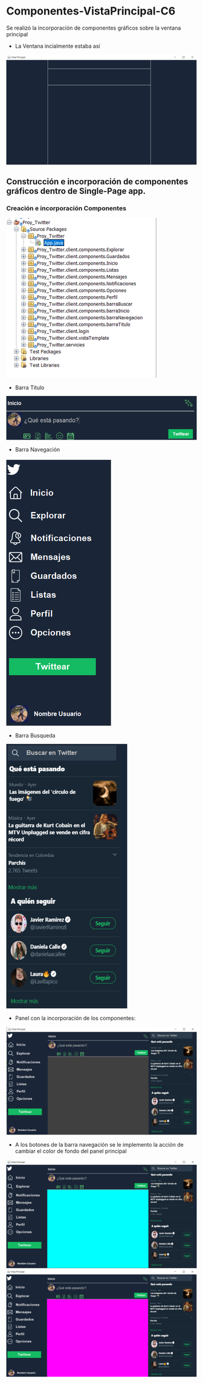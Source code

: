 # Componentes-VistaPrincipal-C6

Se realizó la incorporación de componentes gráficos sobre la ventana principal 

* La Ventana incialmente estaba así 

![ventanainicio](https://github.com/valentinatobo/Componentes-VistaPrincipal-C6/blob/master/imagenes/vistappanel.PNG)

## Construcción e incorporación de componentes gráficos dentro de Single-Page app.

### Creación e incorporación Componentes

![carpetas](https://github.com/valentinatobo/Componentes-VistaPrincipal-C6/blob/master/imagenes/components.PNG)

* Barra Titulo

![Barratitulo](https://github.com/valentinatobo/Componentes-VistaPrincipal-C6/blob/master/imagenes/panel%20incio.PNG)

* Barra Navegación

![Barranavegación](https://github.com/valentinatobo/Componentes-VistaPrincipal-C6/blob/master/imagenes/panelnavegacion.PNG)

* Barra Busqueda

![Barrabusqueda](https://github.com/valentinatobo/Componentes-VistaPrincipal-C6/blob/master/imagenes/panelbusqueda.PNG)

* Panel con la incorporación de los componentes:

![vistageneral](https://github.com/valentinatobo/Componentes-VistaPrincipal-C6/blob/master/imagenes/listasbo.PNG)

* A los botones de la barra navegación se le implemento la acción de cambiar el color de fondo del panel principal 

![ejemplo1](https://github.com/valentinatobo/Componentes-VistaPrincipal-C6/blob/master/imagenes/inciobo.PNG)
![ejemplo3](https://github.com/valentinatobo/Componentes-VistaPrincipal-C6/blob/master/imagenes/opcinesbo.PNG)